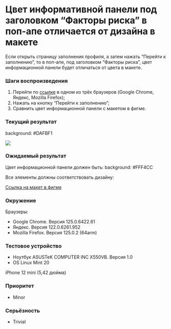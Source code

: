 
# Цвет информативной панели под заголовком “Факторы риска” в поп-апе отличается от дизайна в макете

Если открыть страницу заполнения профиля, а затем нажать “Перейти к заполнению”, то в поп-апе, под заголовком “Факторы риска”, цвет информационной панели будет отличаться от цвета в макете.

### Шаги воспроизведения

1. Перейти по [ссылке](http://landing.hh-demo.np-internal.ru/) в одном из трёх браузеров (Google Chrome, Яндекс, Mozilla Firefox);
2. Нажать на кнопку “Перейти к заполнению”;
3. Сравнить цвет информационной панели с макетом в фигме.

### Текущий результат

background: #DAFBF1

![](https://lh7-us.googleusercontent.com/docsz/AD_4nXdr62vnZwRY-K5tXgQawCLnaDofBPCOM26YKGqwzRPqzHpbwvTujyPn3W2SuoLMQDtPKnmf7xtIDKtCUaEwVYQmrkrmHKJznsOIMzwwP-0m6KD4BJS3lZUQrKVN6VvTnm9lsITe3bPiHLGqV-1H0kHXH2I9?key=37JauZnCZXXengc8IrS3iw)

### Ожидаемый результат

Цвет информационной панели должен быть: background: #FFF4CC

Все элементы должны соответствовать дизайну:

[Ссылка на макет в фигме](https://www.figma.com/design/Y4bDSYRs6RcQOUstBjgzlH/%D0%9D%D0%B0%D0%9F%D0%BE%D0%BF%D1%80%D0%B0%D0%B2%D0%BA%D1%83---%D1%82%D0%B5%D1%81%D1%82%D0%BE%D0%B2%D0%BE%D0%B5-%D0%B7%D0%B0%D0%B4%D0%B0%D0%BD%D0%B8%D0%B5-%D0%B4%D0%BB%D1%8F-%D0%B2%D0%B5%D1%80%D1%81%D1%82%D0%B0%D0%BB%D1%8C%D1%89%D0%B8%D0%BA%D0%B0?node-id=0-1&viewport=509%252C302%252C)

### Окружение

Браузеры:

- Google Chrome. Версия 125.0.6422.61
- Яндекс. Версия 122.0.6261.952
- Mozilla Firefox. Версия 125.0.2 (64arm)

### Тестовое устройство

- Ноутбук ASUSTeK COMPUTER INC X550VB. Версия 1.0
- OS Linux Mint 20

iPhone 12 mini (5,42 дюйма)

### Приоритет

- Minor

### Серьёзность

- Trivial
